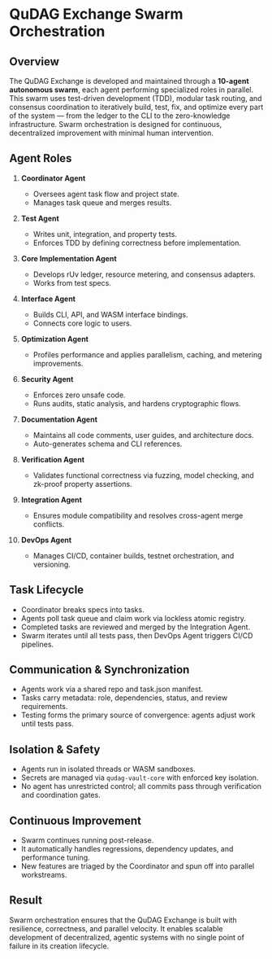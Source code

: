 # QuDAG Exchange Swarm Orchestration

## Overview

The QuDAG Exchange is developed and maintained through a **10-agent autonomous swarm**, each agent performing specialized roles in parallel. This swarm uses test-driven development (TDD), modular task routing, and consensus coordination to iteratively build, test, fix, and optimize every part of the system — from the ledger to the CLI to the zero-knowledge infrastructure. Swarm orchestration is designed for continuous, decentralized improvement with minimal human intervention.

## Agent Roles

1. **Coordinator Agent**

   * Oversees agent task flow and project state.
   * Manages task queue and merges results.

2. **Test Agent**

   * Writes unit, integration, and property tests.
   * Enforces TDD by defining correctness before implementation.

3. **Core Implementation Agent**

   * Develops rUv ledger, resource metering, and consensus adapters.
   * Works from test specs.

4. **Interface Agent**

   * Builds CLI, API, and WASM interface bindings.
   * Connects core logic to users.

5. **Optimization Agent**

   * Profiles performance and applies parallelism, caching, and metering improvements.

6. **Security Agent**

   * Enforces zero unsafe code.
   * Runs audits, static analysis, and hardens cryptographic flows.

7. **Documentation Agent**

   * Maintains all code comments, user guides, and architecture docs.
   * Auto-generates schema and CLI references.

8. **Verification Agent**

   * Validates functional correctness via fuzzing, model checking, and zk-proof property assertions.

9. **Integration Agent**

   * Ensures module compatibility and resolves cross-agent merge conflicts.

10. **DevOps Agent**

    * Manages CI/CD, container builds, testnet orchestration, and versioning.

## Task Lifecycle

* Coordinator breaks specs into tasks.
* Agents poll task queue and claim work via lockless atomic registry.
* Completed tasks are reviewed and merged by the Integration Agent.
* Swarm iterates until all tests pass, then DevOps Agent triggers CI/CD pipelines.

## Communication & Synchronization

* Agents work via a shared repo and task.json manifest.
* Tasks carry metadata: role, dependencies, status, and review requirements.
* Testing forms the primary source of convergence: agents adjust work until tests pass.

## Isolation & Safety

* Agents run in isolated threads or WASM sandboxes.
* Secrets are managed via `qudag-vault-core` with enforced key isolation.
* No agent has unrestricted control; all commits pass through verification and coordination gates.

## Continuous Improvement

* Swarm continues running post-release.
* It automatically handles regressions, dependency updates, and performance tuning.
* New features are triaged by the Coordinator and spun off into parallel workstreams.

## Result

Swarm orchestration ensures that the QuDAG Exchange is built with resilience, correctness, and parallel velocity. It enables scalable development of decentralized, agentic systems with no single point of failure in its creation lifecycle.
